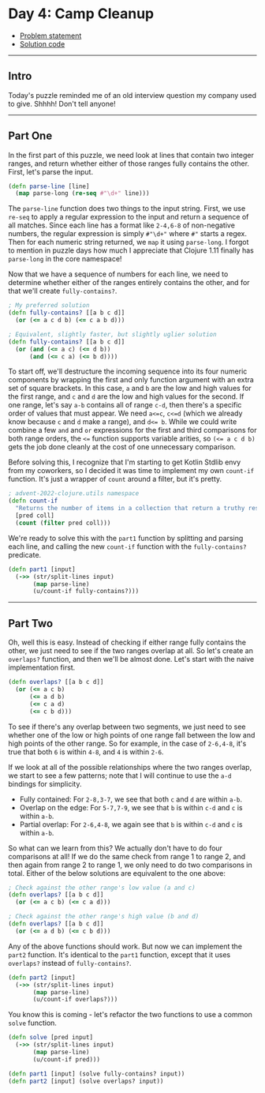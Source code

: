 # Day 4: Camp Cleanup

* [Problem statement](https://adventofcode.com/2022/day/4)
* [Solution code](https://github.com/abyala/advent-2022-clojure/blob/master/src/advent_2022_clojure/day04.clj)

---

## Intro

Today's puzzle reminded me of an old interview question my company used to give.  Shhhh! Don't tell anyone!

---

## Part One

In the first part of this puzzle, we need look at lines that contain two integer ranges, and return whether either of
those ranges fully contains the other. First, let's parse the input.

```clojure
(defn parse-line [line]
  (map parse-long (re-seq #"\d+" line)))
```

The `parse-line` function does two things to the input string. First, we use `re-seq` to apply a regular expression to
the input and return a sequence of all matches. Since each line has a format like `2-4,6-8` of non-negative numbers,
the regular expression is simply `#"\d+"` where `#"` starts a regex. Then for each numeric string returned, we `map`
it using `parse-long`. I forgot to mention in puzzle days how much I appreciate that Clojure 1.11 finally has
`parse-long` in the core namespace!

Now that we have a sequence of numbers for each line, we need to determine whether either of the ranges entirely
contains the other, and for that we'll create `fully-contains?`.

```clojure
; My preferred solution
(defn fully-contains? [[a b c d]]
  (or (<= a c d b) (<= c a b d)))

; Equivalent, slightly faster, but slightly uglier solution
(defn fully-contains? [[a b c d]]
  (or (and (<= a c) (<= d b))
      (and (<= c a) (<= b d))))
```

To start off, we'll destructure the incoming sequence into its four numeric components by wrapping the first and only
function argument with an extra set of square brackets. In this case, `a` and `b` are the low and high values for the
first range, and `c` and `d` are the low and high values for the second. If one range, let's say `a-b` contains all of
range `c-d`, then there's a specific order of values that must appear. We need `a<=c`, `c<=d` (which we already know 
because `c` and `d` make a range), and `d<= b`. While we could write combine a few `and` and `or` expressions for the
first and third comparisons for both range orders, the `<=` function supports variable arities, so `(<= a c d b)` gets
the job done cleanly at the cost of one unnecessary comparison.

Before solving this, I recognize that I'm starting to get Kotlin Stdlib envy from my coworkers, so I decided it was
time to implement my own `count-if` function. It's just a wrapper of `count` around a filter, but it's pretty.

```clojure
; advent-2022-clojure.utils namespace
(defn count-if 
  "Returns the number of items in a collection that return a truthy response to a predicate filter."
  [pred coll]
  (count (filter pred coll)))
```

We're ready to solve this with the `part1` function by splitting and parsing each line, and calling the new
`count-if` function with the `fully-contains?` predicate.

```clojure
(defn part1 [input]
  (->> (str/split-lines input)
       (map parse-line)
       (u/count-if fully-contains?)))
```

---

## Part Two

Oh, well this is easy. Instead of checking if either range fully contains the other, we just need to see if the two
ranges overlap at all. So let's create an `overlaps?` function, and then we'll be almost done. Let's start with the
naive implementation first.

```clojure
(defn overlaps? [[a b c d]]
  (or (<= a c b)
      (<= a d b)
      (<= c a d)
      (<= c b d)))
```

To see if there's any overlap between two segments, we just need to see whether one of the low or high points of one
range fall between the low and high points of the other range. So for example, in the case of `2-6,4-8`, it's true that
both `6` is within `4-8`, and `4` is within `2-6`.

If we look at all of the possible relationships where the two ranges overlap, we start to see a few patterns; note
that I will continue to use the `a-d` bindings for simplicity.

* Fully contained: For `2-8,3-7`, we see that both `c` and `d` are within `a-b`.
* Overlap on the edge: For `5-7,7-9`, we see that `b` is within `c-d` and `c` is within `a-b`.
* Partial overlap: For `2-6,4-8`, we again see that `b` is within `c-d` and `c` is within `a-b`.

So what can we learn from this? We actually don't have to do four comparisons at all! If we do the same check from
range 1 to range 2, and then again from range 2 to range 1, we only need to do two comparisons in total. Either of
the below solutions are equivalent to the one above:

```clojure
; Check against the other range's low value (a and c)
(defn overlaps? [[a b c d]]
  (or (<= a c b) (<= c a d)))

; Check against the other range's high value (b and d)
(defn overlaps? [[a b c d]]
  (or (<= a d b) (<= c b d)))
```

Any of the above functions should work. But now we can implement the `part2` function. It's identical to the `part1`
function, except that it uses `overlaps?` instead of `fully-contains?`.

```clojure
(defn part2 [input]
  (->> (str/split-lines input)
       (map parse-line)
       (u/count-if overlaps?)))
```

You know this is coming - let's refactor the two functions to use a common `solve` function.

```clojure
(defn solve [pred input]
  (->> (str/split-lines input)
       (map parse-line)
       (u/count-if pred)))

(defn part1 [input] (solve fully-contains? input))
(defn part2 [input] (solve overlaps? input))
```

